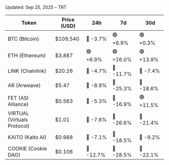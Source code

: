 Updated: Sep 25, 2025 – TRT

| Token | Price (USD) | 24h | 7d | 30d |
|-------|-------------|-----|----|-----|
| BTC (Bitcoin) | $109,540 | 🔻 -3.7% | 🟢 +6.9% | 🟢 +0.3% |
| ETH (Ethereum) | $3,887 | 🟢 +6.9% | 🟢 +16.0% | 🟢 +13.9% |
| LINK (Chainlink) | $20.26 | 🔻 -4.7% | 🔻 -11.7% | 🔻 -7.4% |
| AR (Arweave) | $5.47 | 🔻 -8.9% | 🔻 -25.3% | 🔻 -18.6% |
| FET (ASI Alliance) | $0.563 | 🔻 -5.3% | 🔻 -16.9% | 🟢 +11.5% |
| VIRTUAL (Virtuals Protocol) | $1.01 | 🔻 -7.6% | 🔻 -26.6% | 🔻 -21.4% |
| KAITO (Kaito AI) | $0.988 | 🔻 -7.1% | 🔻 -18.5% | 🔻 -9.2% |
| COOKIE (Cookie DAO) | $0.106 | 🔻 -12.7% | 🔻 -28.5% | 🔻 -22.1% |
